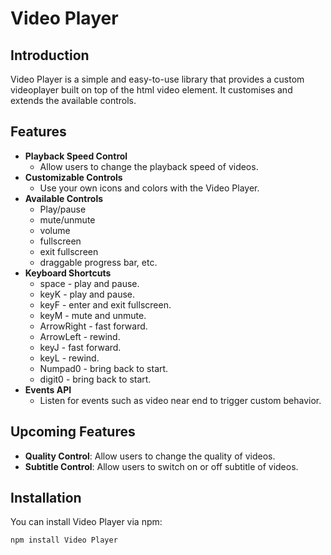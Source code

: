 # Video Player 

## Introduction

 Video Player is a simple and easy-to-use library that provides a custom videoplayer built on top of the html video element. It customises and extends the available controls. 

 ## Features

- **Playback Speed Control** 
    * Allow users to change the playback speed of videos.
- **Customizable Controls**
    * Use your own icons and colors with the Video Player.
- **Available Controls** 
    * Play/pause
    * mute/unmute
    * volume
    * fullscreen
    * exit fullscreen
    * draggable progress bar, etc.
- **Keyboard Shortcuts**
    * space - play and pause.
    * keyK - play and pause.
    * keyF - enter and exit fullscreen.
    * keyM - mute and unmute.
    * ArrowRight - fast forward.
    * ArrowLeft - rewind.
    * keyJ - fast forward.
    * keyL - rewind.
    * Numpad0 - bring back to start.
    * digit0 - bring back to start.
- **Events API**
    * Listen for events such as video near end to trigger custom behavior.

## Upcoming Features

- **Quality Control**: Allow users to change the quality of videos.
- **Subtitle Control**: Allow users to switch on or off subtitle of videos.

## Installation

You can install Video Player via npm:

```bash
npm install Video Player